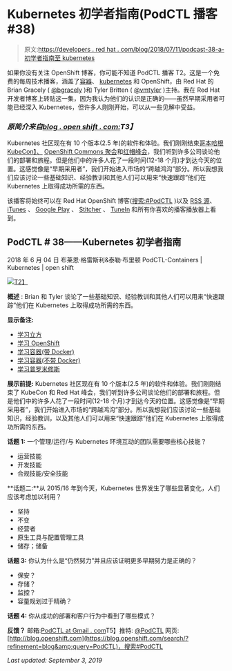 # Kubernetes 初学者指南(PodCTL 播客#38)

> 原文:[https://developers . red hat . com/blog/2018/07/11/podcast-38-a-初学者指南至 kubernetes](https://developers.redhat.com/blog/2018/07/11/podcast-38-a-beginners-guide-to-kubernetes)

如果你没有关注 OpenShift 博客，你可能不知道 PodCTL 播客 T2。这是一个免费的每周技术播客，涵盖了[容器](https://developers.redhat.com/topics/containers/)、 [kubernetes](https://developers.redhat.com/topics/kubernetes/) 和 OpenShift，由 Red Hat 的 Brian Gracely ( [@bgracely](https://twitter.com/bgracely) )和 Tyler Britten ( [@vmtyler](https://twitter.com/vmtyler) )主持。我在 Red Hat 开发者博客上转贴这一集，因为我认为他们的认识是正确的——虽然早期采用者可能已经深入 Kubernetes，但许多人刚刚开始，可以从一些见解中受益。

### *原简介来自[blog . open shift . com:](https://blog.openshift.com/podcast-podctl-38-a-beginners-guide-to-kubernetes/)T3】*

Kubernetes 社区现在有 10 个版本(2.5 年)的软件和体验。我们刚刚结束[哥本哈根 KubeCon】、](https://www.youtube.com/playlist?list=PLj6h78yzYM2N8GdbjmhVU65KYm_68qBmo) [OpenShift Commons 聚会](https://www.youtube.com/playlist?list=PLaR6Rq6Z4Iqe5zqMhgvStXJB9d83rKRHf)和[红帽峰会](https://www.youtube.com/playlist?list=PLaR6Rq6Z4IqdtOkaBwLBg2kjmFa8I0hwJ)，我们听到许多公司谈论他们的部署和旅程。但是他们中的许多人花了一段时间(12-18 个月)才到达今天的位置。这感觉像是“早期采用者”，我们开始进入市场的“跨越鸿沟”部分。所以我想我们应该讨论一些基础知识、经验教训和其他人们可以用来“快速跟踪”他们在 Kubernetes 上取得成功所需的东西。

该播客将始终可以在 Red Hat OpenShift 博客([搜索:#PodCTL](https://blog.openshift.com/search/?refinement=blog&query=PodCTL) )以及 [RSS 源](http://bit.ly/2uWqaHe)、 [iTunes](https://itunes.apple.com/us/podcast/podctl-1-3-6-ways-to-love-kubernetes/id1270983443?i=1000390948443&mt=2) 、 [Google Play](http://bit.ly/2uIGoo5) 、 [Stitcher](http://bit.ly/2vWmZnG) 、 [TuneIn](https://tunein.com/radio/PodCTL---Containers--Kubernetes--OpenShift-p1024049/) 和所有你喜欢的播客播放器上看到。

## PodCTL # 38——Kubernetes 初学者指南

2018 年 6 月 04 日
布莱恩·格雷斯利&泰勒·布里顿
PodCTL-Containers | Kubernetes | open shift

[![](../Images/361edb18d530990d53c1f5b19cc16af8.png)T2】](https://www.buzzsprout.com/110399/718643-podctl-38-a-beginners-guide-to-kubernetes)

**概述** : Brian 和 Tyler 谈论了一些基础知识、经验教训和其他人们可以用来“快速跟踪”他们在 Kubernetes 上取得成功所需的东西。

**显示备注:**

*   [学习立方](https://www.katacoda.com/courses/kubernetes)
*   [学习 OpenShift](https://learn.openshift.com/)
*   [学习容器(带 Docker)](https://www.katacoda.com/courses/docker)
*   [学习容器(不带 Docker)](https://www.katacoda.com/courses/containers-without-docker)
*   [学习普罗米修斯](https://www.katacoda.com/courses/prometheus)

**展示前提:**
Kubernetes 社区现在有 10 个版本(2.5 年)的软件和体验。我们刚刚结束了 KubeCon 和 Red Hat 峰会，我们听到许多公司谈论他们的部署和旅程。但是他们中的许多人花了一段时间(12-18 个月)才到达今天的位置。这感觉像是“早期采用者”，我们开始进入市场的“跨越鸿沟”部分。所以我想我们应该讨论一些基础知识，经验教训，以及其他人们可以用来“快速跟踪”他们在 Kubernetes 上取得成功所需的东西。

**话题 1:** 一个管理/运行/与 Kubernetes 环境互动的团队需要哪些核心技能？

*   运营技能
*   开发技能
*   合规技能/安全技能

**话题二:**从 2015/16 年到今天，Kubernetes 世界发生了哪些显著变化，人们应该考虑加以利用？

*   坚持
*   不变
*   经营者
*   原生工具与配置管理工具
*   储存；储备

**话题 3:** 你认为什么是“仍然努力”并且应该证明更多早期努力是正确的？

*   保安？
*   存储？
*   监控？
*   容量规划过于精确？

**话题 4:** 你从成功的部署和客户行为中看到了哪些模式？

**反馈？**
邮箱:[PodCTL at Gmail . com](mailto:podctl@gmail.com)T5】推特: [@PodCTL](https://twitter.com/PodCTL)
网页:[http://blog.openshift.com](https://blog.openshift.com/search/?refinement=blog&amp;query=PodCTL)，搜索#PodCTL

*Last updated: September 3, 2019*